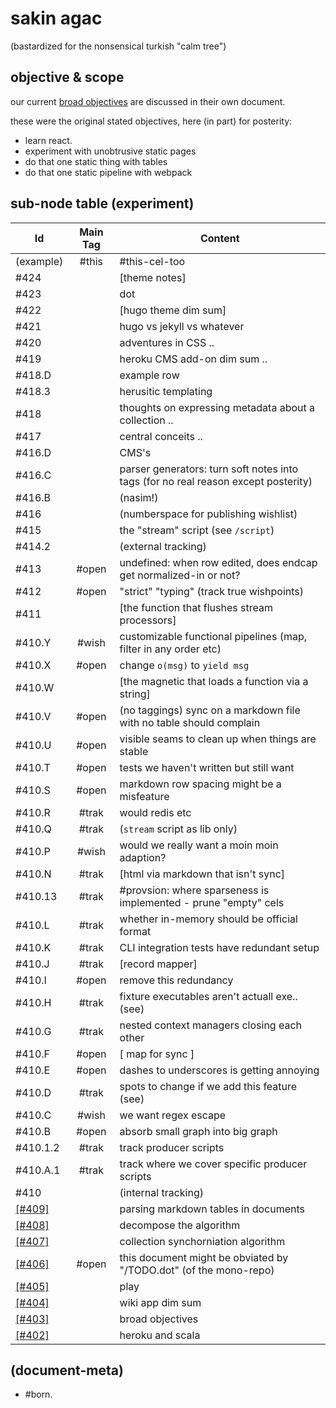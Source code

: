# sakin agac

(bastardized for the nonsensical turkish "calm tree")




## objective & scope

our current [broad objectives][\[#403\]] are discussed in their own document.

these were the original stated objectives, here (in part) for posterity:
  - learn react.
  - experiment with unobtrusive static pages
  - do that one static thing with tables
  - do that one static pipeline with webpack




## sub-node table (experiment)

|Id                         | Main Tag | Content |
|---------------------------|:-----:|-
|                 (example) | #this | #this-cel-too
|                   #424    |       | [theme notes]
|                   #423    |       | dot
|                   #422    |       | [hugo theme dim sum]
|                   #421    |       | hugo vs jekyll vs whatever
|                   #420    |       | adventures in CSS ..
|                   #419    |       | heroku CMS add-on dim sum ..
|                   #418.D  |       | example row
|                   #418.3  |       | herusitic templating
|                   #418    |       | thoughts on expressing metadata about a collection ..
|                   #417    |       | central conceits ..
|                   #416.D  |       | CMS's
|                   #416.C  |       | parser generators: turn soft notes into tags (for no real reason except posterity)
|                   #416.B  |       | (nasim!)
|                   #416    |       | (numberspace for publishing wishlist)
|                   #415    |       | the "stream" script (see `/script`)
|                   #414.2  |       | (external tracking)
|                   #413    | #open | undefined: when row edited, does endcap get normalized-in or not?
|                   #412    | #open | "strict" "typing" (track true wishpoints)
|                   #411    |       | [the function that flushes stream processors]
|                   #410.Y  | #wish | customizable functional pipelines (map, filter in any order etc)
|                   #410.X  | #open | change `o(msg)` to `yield msg`
|                   #410.W  |       | [the magnetic that loads a function via a string]
|                   #410.V  | #open | (no taggings) sync on a markdown file with no table should complain
|                   #410.U  | #open | visible seams to clean up when things are stable
|                   #410.T  | #open | tests we haven't written but still want
|                   #410.S  | #open | markdown row spacing might be a misfeature
|                   #410.R  | #trak | would redis etc
|                   #410.Q  | #trak | (`stream` script as lib only)
|                   #410.P  | #wish | would we really want a moin moin adaption?
|                   #410.N  | #trak | [html via markdown that isn't sync]
|                   #410.13 | #trak | #provsion: where sparseness is implemented - prune "empty" cels
|                   #410.L  | #trak | whether in-memory should be official format
|                   #410.K  | #trak | CLI integration tests have redundant setup
|                   #410.J  | #trak | [record mapper]
|                   #410.I  | #open | remove this redundancy
|                   #410.H  | #trak | fixture executables aren't actuall exe.. (see)
|                   #410.G  | #trak | nested context managers closing each other
|                   #410.F  | #open | [ map for sync ]
|                   #410.E  | #open | dashes to underscores is getting annoying
|                   #410.D  | #trak | spots to change if we add this feature (see)
|                   #410.C  | #wish | we want regex escape
|                   #410.B  | #open | absorb small graph into big graph
|                   #410.1.2| #trak | track producer scripts
|                   #410.A.1| #trak | track where we cover specific producer scripts
|                   #410    |       | (internal tracking)
|<a name=409></a>[\[#409\]] |       | parsing markdown tables in documents
|<a name=408></a>[\[#408\]] |       | decompose the algorithm
|<a name=407></a>[\[#407\]] |       | collection synchorniation algorithm
|<a name=406></a>[\[#406\]] | #open | this document might be obviated by "/TODO.dot" (of the mono-repo)
|<a name=405></a>[\[#405\]] |       | play
|<a name=404></a>[\[#404\]] |       | wiki app dim sum
|<a name=403></a>[\[#403\]] |       | broad objectives
|<a name=402></a>[\[#402\]] |       | heroku and scala





[\[#409\]]: 409-ersatz-parsing-a-markdown-document-for-tables.dot
[\[#408\]]: 408-markdown-table-targeted-synchronization.md
[\[#407\]]: 407-collection-synchronization-algorithm.md
[\[#406\]]: 406-strategic-dependency-graph.dot
[\[#405\]]: 405-play.md
[\[#404\]]: 404-wiki-app-dim-sum.md
[\[#403\]]: 403-broad-objectives.md
[\[#402\]]: 402-heroku-and-scala.md





## (document-meta)

  - #born.
